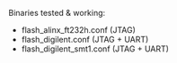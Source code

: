 Binaries tested & working:
- flash_alinx_ft232h.conf (JTAG)
- flash_digilent.conf (JTAG + UART)
- flash_digilent_smt1.conf (JTAG + UART)